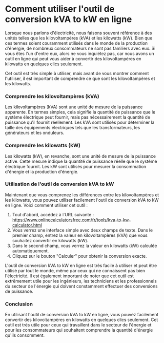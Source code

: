 Comment utiliser l'outil de conversion kVA to kW en ligne
=========================================================

Lorsque nous parlons d'électricité, nous faisons souvent référence à des unités telles que les kilovoltampères (kVA) et les kilowatts (kW). Bien que ces termes soient couramment utilisés dans le monde de la production d'énergie, de nombreux consommateurs ne sont pas familiers avec eux. Si vous êtes l'un d'entre eux, alors ne vous inquiétez pas, car nous avons un outil en ligne qui peut vous aider à convertir des kilovoltampères en kilowatts en quelques clics seulement.

Cet outil est très simple à utiliser, mais avant de vous montrer comment l'utiliser, il est important de comprendre ce que sont les kilovoltampères et les kilowatts.

### Comprendre les kilovoltampères (kVA)

Les kilovoltampères (kVA) sont une unité de mesure de la puissance apparente. En termes simples, cela signifie la quantité de puissance que le système électrique peut fournir, mais pas nécessairement la quantité de puissance qu'il fournit réellement. Les kVA sont utilisés pour déterminer la taille des équipements électriques tels que les transformateurs, les générateurs et les onduleurs.

### Comprendre les kilowatts (kW)

Les kilowatts (kW), en revanche, sont une unité de mesure de la puissance active. Cette mesure indique la quantité de puissance réelle que le système électrique fournit. Les kW sont utilisés pour mesurer la consommation d'énergie et la production d'énergie.

### Utilisation de l'outil de conversion kVA to kW

Maintenant que vous comprenez les différences entre les kilovoltampères et les kilowatts, vous pouvez utiliser facilement l'outil de conversion kVA to kW en ligne. Voici comment utiliser cet outil :

1. Tout d'abord, accédez à l'URL suivante : <https://www.onlinecalculatorsfree.com/fr/tools/kva-to-kw-calculator.html>
2. Vous verrez une interface simple avec deux champs de texte. Dans le premier champ, entrez la valeur en kilovoltampères (kVA) que vous souhaitez convertir en kilowatts (kW).
3. Dans le second champ, vous verrez la valeur en kilowatts (kW) calculée automatiquement.
4. Cliquez sur le bouton "Calculer" pour obtenir la conversion exacte.

L'outil de conversion kVA to kW en ligne est très facile à utiliser et peut être utilisé par tout le monde, même par ceux qui ne connaissent pas bien l'électricité. Il est également important de noter que cet outil est extrêmement utile pour les ingénieurs, les techniciens et les professionnels du secteur de l'énergie qui doivent constamment effectuer des conversions de puissance.

### Conclusion

En utilisant l'outil de conversion kVA to kW en ligne, vous pouvez facilement convertir des kilovoltampères en kilowatts en quelques clics seulement. Cet outil est très utile pour ceux qui travaillent dans le secteur de l'énergie et pour les consommateurs qui souhaitent comprendre la quantité d'énergie qu'ils consomment.